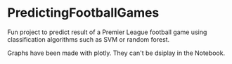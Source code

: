 # PredictingFootballGames

  Fun project to predict result of a Premier League football game using classification algorithms such as SVM or random forest.
  
  Graphs have been made with plotly. They can't be dsiplay in the Notebook.
  
  
